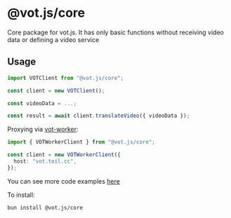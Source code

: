 # @vot.js/core

Core package for vot.js. It has only basic functions without receiving video data or defining a video service

## Usage

```ts
import VOTClient from "@vot.js/core";

const client = new VOTClient();

const videoData = ...;

const result = await client.translateVideo({ videoData });
```

Proxying via [vot-worker](https://github.com/FOSWLY/vot-worker):

```ts
import { VOTWorkerClient } from "@vot.js/core";

const client = new VOTWorkerClient({
  host: "vot.toil.cc",
});
```

You can see more code examples [here](https://github.com/FOSWLY/vot.js/tree/main/examples)

To install:

```bash
bun install @vot.js/core
```
